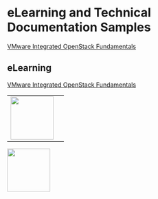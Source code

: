 # eLearning and Technical Documentation Samples

[VMware Integrated OpenStack Fundamentals](https://jamespwagner.github.io/OpenStack/story_html5.html)

## eLearning
<table>
<tr>
<td>
<img src="https://jamespwagner.github.io/images/lightbulb2.png" height="100" width="100">
</td>
<a href="https://jamespwagner.github.io/OpenStack/story_html5.html" target="_blank">VMware Integrated OpenStack Fundamentals</a>
<td>
</tr>
</table>

<img src="https://jamespwagner.github.io/images/book.png" height="100" width="100">
